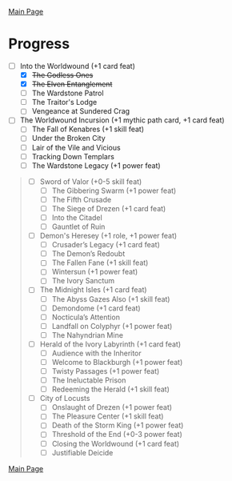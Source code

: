 [Main Page](main.md#wrath-of-the-righteous)

# Progress

* [ ] Into the Worldwound (+1 card feat)
  * [x] ~~The Godless Ones~~
  * [x] ~~The Elven Entanglement~~
  * [ ] The Wardstone Patrol
  * [ ] The Traitor's Lodge
  * [ ] Vengeance at Sundered Crag
* [ ] The Worldwound Incursion (+1 mythic path card, +1 card feat)
  * [ ] The Fall of Kenabres (+1 skill feat)
  * [ ] Under the Broken City
  * [ ] Lair of the Vile and Vicious
  * [ ] Tracking Down Templars
  * [ ] The Wardstone Legacy (+1 power feat)
> * [ ] Sword of Valor (+0-5 skill feat)
>   * [ ] The Gibbering Swarm (+1 power feat)
>   * [ ] The Fifth Crusade
>   * [ ] The Siege of Drezen (+1 card feat)
>   * [ ] Into the Citadel
>   * [ ] Gauntlet of Ruin
> * [ ] Demon's Heresey (+1 role, +1 power feat)
>   * [ ] Crusader’s Legacy (+1 card feat)
>   * [ ] The Demon’s Redoubt
>   * [ ] The Fallen Fane (+1 skill feat)
>   * [ ] Wintersun (+1 power feat)
>   * [ ] The Ivory Sanctum
> * [ ] The Midnight Isles (+1 card feat)
>   * [ ] The Abyss Gazes Also (+1 skill feat)
>   * [ ] Demondome (+1 card feat)
>   * [ ] Nocticula’s Attention
>   * [ ] Landfall on Colyphyr (+1 power feat)
>   * [ ] The Nahyndrian Mine
> * [ ] Herald of the Ivory Labyrinth (+1 card feat)
>   * [ ] Audience with the Inheritor
>   * [ ] Welcome to Blackburgh (+1 power feat)
>   * [ ] Twisty Passages (+1 power feat)
>   * [ ] The Ineluctable Prison
>   * [ ] Redeeming the Herald (+1 skill feat)
> * [ ] City of Locusts
>   * [ ] Onslaught of Drezen (+1 power feat)
>   * [ ] The Pleasure Center (+1 skill feat)
>   * [ ] Death of the Storm King (+1 power feat)
>   * [ ] Threshold of the End (+0-3 power feat)
>   * [ ] Closing the Worldwound (+1 card feat)
>   * [ ] Justifiable Deicide

[Main Page](main.md#wrath-of-the-righteous)
